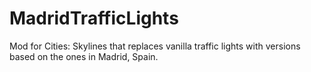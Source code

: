 # MadridTrafficLights
Mod for Cities: Skylines that replaces vanilla traffic lights with versions based on the ones in Madrid, Spain.
